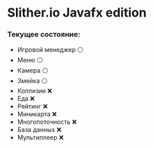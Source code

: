 # Slither.io Javafx edition
### Текущее состояние:
- Игровой менеджер :white_circle:
- Меню :white_circle:
- Камера :white_circle:
- Змейка :white_circle:
- Коллизии :x:
- Еда :x:
- Рейтинг :x: 
- Миникарта :x:
- Многопоточность :x:
- База данных :x:
- Мультиплеер :x:
